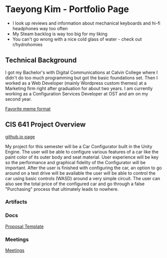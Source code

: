 # Taeyong Kim - Portfolio Page

* I look up reviews and information about mechanical keyboards and hi-fi headphones way too often
* My Steam backlog is way too big for my liking
* You can't go wrong with a nice cold glass of water - check out r/hydrohomies

## Technical Background
I got my Bachelor's with Digital Communications at Calvin College where I didn't do too much programming but got the basic foundations set. Then I worked as a Web Developer (mainly Wordpress custom themes) at a Marketing firm right after graduation for about two years. I am currently working as a Configuration Services Developer at OST and am on my second year.

[Favorite meme format](https://imgur.com/a/F3FtErA)

## CIS 641 Project Overview
[github.io page](https://taeyongkim95.github.io/GVSU-CIS641-TEAMKIM/)

My project for this semester will be a Car Configurator built in the Unity Engine. The user will be able to configure various features of a car like the paint color of its outer body and seat material. User experience will be key so the performance and graphical fidelity of the Configurator will be important. After the user is finished with configuring the car, an option to go around on a test drive will be available the user will be able to control the car using basic controls (WASD) around a very simple circuit. The user can also see the total price of the configured car and go through a false "Purchasing" process that ultimately leads to nowhere.

### Artifacts

### Docs
[Proposal Template](https://github.com/taeyongkim95/GVSU-CIS641-TEAMKIM/blob/master/docs/proposal-template.md)

### Meetings
[Meetings](https://github.com/taeyongkim95/GVSU-CIS641-TEAMKIM/tree/master/meetings)